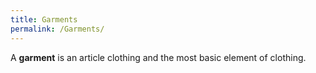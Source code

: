 ```yaml
---
title: Garments
permalink: /Garments/
---
```


A **garment** is an article clothing and the most basic element of
clothing.